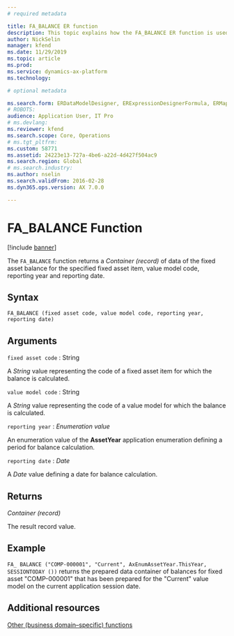 ```yaml
---
# required metadata

title: FA_BALANCE ER function
description: This topic explains how the FA_BALANCE ER function is used
author: NickSelin
manager: kfend
ms.date: 11/29/2019
ms.topic: article
ms.prod: 
ms.service: dynamics-ax-platform
ms.technology: 

# optional metadata

ms.search.form: ERDataModelDesigner, ERExpressionDesignerFormula, ERMappedFormatDesigner, ERModelMappingDesigner
# ROBOTS: 
audience: Application User, IT Pro
# ms.devlang: 
ms.reviewer: kfend
ms.search.scope: Core, Operations
# ms.tgt_pltfrm: 
ms.custom: 58771
ms.assetid: 24223e13-727a-4be6-a22d-4d427f504ac9
ms.search.region: Global
# ms.search.industry: 
ms.author: nselin
ms.search.validFrom: 2016-02-28
ms.dyn365.ops.version: AX 7.0.0

---
```


# <a name="FA_BALANCE">FA_BALANCE Function</a>

[!include [banner](../includes/banner.md)]

The `FA_BALANCE` function returns a *Container (record)* of data of the fixed asset balance for the specified fixed asset item, value model code, reporting year and reporting date.

## Syntax

```
FA_BALANCE (fixed asset code, value model code, reporting year, reporting date)
```

## Arguments

`fixed asset code` : String

A *String* value representing the code of a fixed asset item for which the balance is calculated.

`value model code` : String

A *String* value representing the code of a value model for which the balance is calculated.

`reporting year` : *Enumeration value*

An enumeration value of the **AssetYear** application enumeration defining a period for balance calculation.

`reporting date` : *Date*

A *Date* value defining a date for balance calculation.

## Returns

*Container (record)*

The result record value.

## Example

`FA_ BALANCE ("COMP-000001", "Current", AxEnumAssetYear.ThisYear, SESSIONTODAY ())` returns the prepared data container of balances for fixed asset "COMP-000001" that has been prepared for the "Current" value model on the current application session date.

## Additional resources

[Other (business domain–specific) functions](er-functions-category-other.md)
